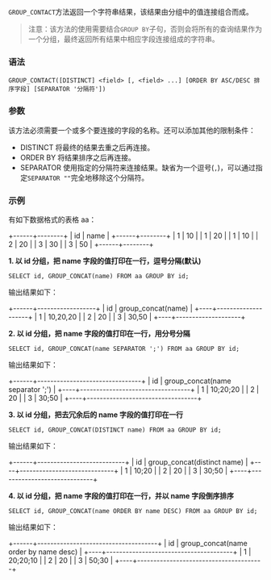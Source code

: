 `GROUP_CONTACT`方法返回一个字符串结果，该结果由分组中的值连接组合而成。

> 注意：该方法的使用需要结合`GROUP BY`子句，否则会将所有的查询结果作为一个分组，最终返回所有结果中相应字段连接组成的字符串。

### 语法
```
GROUP_CONTACT([DISTINCT] <field> [, <field> ...] [ORDER BY ASC/DESC 排序字段] [SEPARATOR '分隔符'])
```

### 参数
该方法必须需要一个或多个要连接的字段的名称。还可以添加其他的限制条件：

* DISTINCT  将最终的结果去重之后再连接。
* ORDER BY  将结果排序之后再连接。
* SEPARATOR 使用指定的分隔符来连接结果。缺省为一个逗号(`,`)，可以通过指定`SEPARATOR ""`完全地移除这个分隔符。

### 示例
有如下数据格式的表格 aa：

+------+--------+
|  id  |  name  |
+------+--------+
|  1   |  10    |
|  1   |  20    |
|  1   |  10    |
|  2   |  20    |
|  3   |  30    |
|  3   |  50    |
+------+--------+

**1. 以 id 分组，把 name 字段的值打印在一行，逗号分隔(默认)**

```mysql
SELECT id, GROUP_CONCAT(name) FROM aa GROUP BY id;
```

输出结果如下：

+------+------------------+
| id | group_concat(name) |
+----+--------------------+
| 1  | 10,20,20           |
| 2  | 20                 |
| 3  | 30,50              |
+----+--------------------+

**2. 以 id 分组，把 name 字段的值打印在一行，用分号分隔**


```mysql
SELECT id, GROUP_CONCAT(name SEPARATOR ';') FROM aa GROUP BY id;
```

输出结果如下：

+------+--------------------------------+
| id | group_concat(name separator ';') |
+----+----------------------------------+
| 1  | 10;20;20                         |
| 2  | 20                               |
| 3  | 30;50                            |
+----+----------------------------------+

**3. 以 id 分组，把去冗余后的 name 字段的值打印在一行**

```mysql
SELECT id, GROUP_CONCAT(DISTINCT name) FROM aa GROUP BY id;
```

输出结果如下：

+------+---------------------------+
| id | group_concat(distinct name) |
+----+-----------------------------+
| 1  | 10;20                       |
| 2  | 20                          |
| 3  | 30;50                       |
+----+-----------------------------+

**4. 以 id 分组，把 name 字段的值打印在一行，并以 name 字段倒序排序**

```mysql
SELECT id, GROUP_CONCAT(name ORDER BY name DESC) FROM aa GROUP BY id;
```

输出结果如下：

+------+-------------------------------------+
| id | group_concat(name order by name desc) |
+----+---------------------------------------+
| 1  | 20;20;10                              |
| 2  | 20                                    |
| 3  | 50;30                                 |
+----+---------------------------------------+


